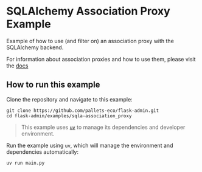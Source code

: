 # SQLAlchemy Association Proxy Example

Example of how to use (and filter on) an association proxy with the SQLAlchemy backend.

For information about association proxies and how to use them, please visit the [docs](https://docs.sqlalchemy.org/en/latest/orm/extensions/associationproxy.html)

## How to run this example

Clone the repository and navigate to this example:

```shell
git clone https://github.com/pallets-eco/flask-admin.git
cd flask-admin/examples/sqla-association_proxy
```

> This example uses [`uv`](https://docs.astral.sh/uv/) to manage its dependencies and developer environment.

Run the example using `uv`, which will manage the environment and dependencies automatically:

```shell
uv run main.py
```
